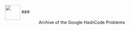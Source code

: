 <img align="center" height = "50px" src = "https://storage.googleapis.com/gweb-uniblog-publish-prod/images/hashcode_hero.width-1000.png">
### <div align = "center"> Archive of the Google HashCode Problems
